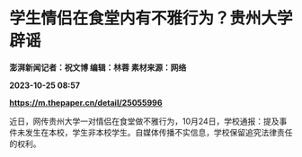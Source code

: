# 学生情侣在食堂内有不雅行为？贵州大学辟谣
**澎湃新闻记者：祝文博 编辑：林蓉 素材来源：网络**

**2023-10-25 08:57**

**https://m.thepaper.cn/detail/25055996**

近日，网传贵州大学一对情侣在食堂做不雅行为，10月24日，学校通报：提及事件未发生在本校，学生非本校学生。自媒体传播不实信息，学校保留追究法律责任的权利。